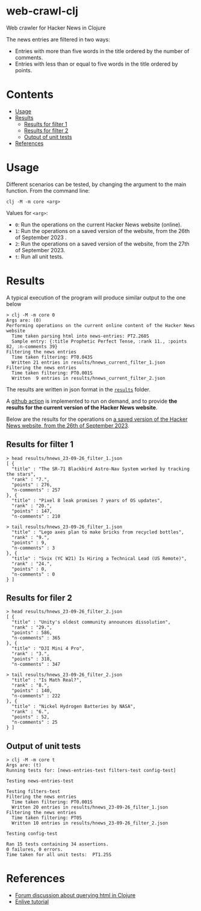 # web-crawl-clj
Web crawler for Hacker News in Clojure

The news entries are filtered in two ways:
- Entries with more than five words in the title ordered by the number of comments.
- Entries with less than or equal to five words in the title ordered by points.

# Contents
- [Usage](#usage)
- [Results](#results)
  - [Results for filter 1](#results-for-filter-1)
  - [Results for filter 2](#results-for-filer-2)
  - [Output of unit tests](#output-of-unit-tests)
- [References](#references)

# Usage
Different scenarios can be tested, by changing the argument to the main function.
From the command line:
````
clj -M -m core <arg>
````
Values for `<arg>`: 
- `0`: Run the operations on the current Hacker News website (online).
- `1`: Run the operations on a saved version of the website, from the 26th of September 2023 .
- `2`: Run the operations on a saved version of the website, from the 27th of September 2023.
- `t`: Run all unit tests.

# Results
A typical execution of the program will produce similar output to the one below
````
> clj -M -m core 0
Args are: (0)
Performing operations on the current online content of the Hacker News website
  Time taken parsing html into news-entries: PT2.268S
  Sample entry: {:title Prophetic Perfect Tense, :rank 11., :points 82, :n-comments 39}
Filtering the news entries
  Time taken filtering: PT0.043S
  Written 21 entries in results/hnews_current_filter_1.json
Filtering the news entries
  Time taken filtering: PT0.001S
  Written  9 entries in results/hnews_current_filter_2.json
````

The results are written in json format in the [`results`](./results) folder. 

A [github action](https://github.com/ivan-ea/web-crawl-clj/actions/workflows/hacker_news_unit_tests.yaml) is implemented 
to run on demand, and to provide **the results for the current version of the Hacker News website**.

Below are the results for the operations on [a saved version of the Hacker News website, from the 26th of September 2023](resources/hnews_23-09-26.html).

## Results for filter 1
````
> head results/hnews_23-09-26_filter_1.json
[ {
  "title" : "The SR-71 Blackbird Astro-Nav System worked by tracking the stars",
  "rank" : "7.",                                                                
  "points" : 276,                                                               
  "n-comments" : 257                                                            
}, {                                                                            
  "title" : "Pixel 8 leak promises 7 years of OS updates",                      
  "rank" : "20.",                                                               
  "points" : 147,                                                               
  "n-comments" : 210 
````
````
> tail results/hnews_23-09-26_filter_1.json
  "title" : "Lego axes plan to make bricks from recycled bottles",
  "rank" : "9.",
  "points" : 9,
  "n-comments" : 3
}, {
  "title" : "Svix (YC W21) Is Hiring a Technical Lead (US Remote)",
  "rank" : "24.",
  "points" : 0,
  "n-comments" : 0
} ]

````
## Results for filer 2
````
> head results/hnews_23-09-26_filter_2.json
[ {
  "title" : "Unity's oldest community announces dissolution",
  "rank" : "29.",
  "points" : 586,
  "n-comments" : 365
}, {
  "title" : "DJI Mini 4 Pro",
  "rank" : "3.",
  "points" : 318,
  "n-comments" : 347
````
````
> tail results/hnews_23-09-26_filter_2.json
  "title" : "Is Math Real?",
  "rank" : "8.",
  "points" : 140,
  "n-comments" : 222
}, {
  "title" : "Nickel Hydrogen Batteries by NASA",
  "rank" : "6.",
  "points" : 52,
  "n-comments" : 25
} ]

````

## Output of unit tests
````
> clj -M -m core t
Args are: (t)
Running tests for: [news-entries-test filters-test config-test]

Testing news-entries-test

Testing filters-test
Filtering the news entries
  Time taken filtering: PT0.001S                            
  Written 20 entries in results/hnews_23-09-26_filter_1.json
Filtering the news entries
  Time taken filtering: PT0S
  Written 10 entries in results/hnews_23-09-26_filter_2.json

Testing config-test

Ran 15 tests containing 34 assertions.
0 failures, 0 errors.
Time taken for all unit tests:  PT1.25S
````

# References
- [Forum discussion about querying html in Clojure](https://clojureverse.org/t/best-library-for-querying-html/1103)
- [Enlive tutorial](https://github.com/swannodette/enlive-tutorial/)